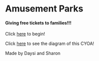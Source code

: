 # Amusement Parks
#### Giving free tickets to families!!!

Click [here](home.md) to begin!

Click [here]() to see the diagram of this CYOA!

Made by Daysi and Sharon